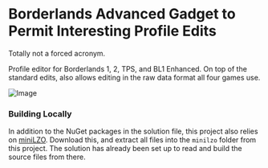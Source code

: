 # Borderlands Advanced Gadget to Permit Interesting Profile Edits
Totally not a forced acronym.

Profile editor for Borderlands 1, 2, TPS, and BL1 Enhanced. On top of the standard edits, also
allows editing in the raw data format all four games use.

![Image](https://i.imgur.com/G9CXiG3.png)

### Building Locally
In addition to the NuGet packages in the solution file, this project also relies on
[miniLZO](https://www.oberhumer.com/opensource/lzo/). Download this, and extract all files into the
`minilzo` folder from this project. The solution has already been set up to read and build the
source files from there.
